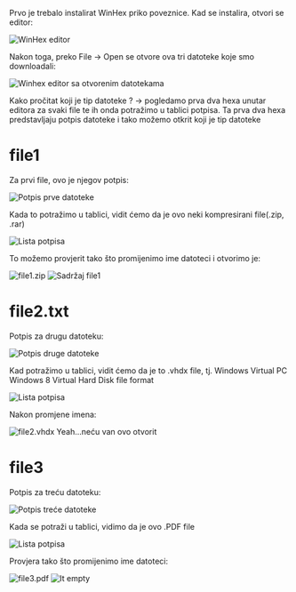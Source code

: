 Prvo je trebalo instalirat WinHex priko poveznice. Kad se instalira, otvori se editor:

![WinHex editor](image.png)

Nakon toga, preko File -> Open se otvore ova tri datoteke koje smo downloadali:

![Winhex editor sa otvorenim datotekama](image.png)

Kako pročitat koji je tip datoteke ? -> pogledamo prva dva hexa unutar editora za svaki file te ih onda potražimo u tablici potpisa. Ta prva dva hexa predstavljaju potpis datoteke i tako možemo otkrit koji je tip datoteke

# file1

Za prvi file, ovo je njegov potpis:

![Potpis prve datoteke](image.png)

Kada to potražimo u tablici, vidit ćemo da je ovo neki kompresirani file(.zip, .rar)

![Lista potpisa](image.png)

To možemo provjerit tako što promijenimo ime datoteci i otvorimo je:

![file1.zip](image.png)
![Sadržaj file1](image.png)

# file2.txt

Potpis za drugu datoteku:

![Potpis druge datoteke](image.png)

Kad potražimo u tablici, vidit ćemo da je to .vhdx file, tj. Windows Virtual PC Windows 8 Virtual Hard Disk file format

![Lista potpisa](image.png)

Nakon promjene imena:

![file2.vhdx](image.png)
Yeah...neću van ovo otvorit

# file3

Potpis za treću datoteku:

![Potpis treće datoteke](image.png)

Kada se potraži u tablici, vidimo da je ovo .PDF file

![Lista potpisa](image.png)

Provjera tako što promijenimo ime datoteci:

![file3.pdf](image.png)
![It empty](image.png)
